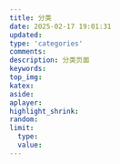 ```yaml
---
title: 分类 
date: 2025-02-17 19:01:31
updated:
type: 'categories'
comments:
description: 分类页面
keywords:
top_img: 
katex:
aside:
aplayer:
highlight_shrink:
random:
limit:
  type:
  value:
---
```


